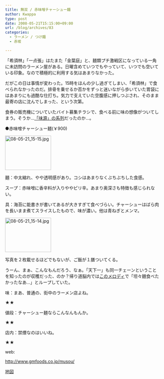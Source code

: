 ```yaml
---
title: 無双 / 赤味噌チャーシュー麺
author: Kwappa
type: post
date: 2008-05-21T15:15:00+09:00
url: /blog/archives/83
categories:
  - ラーメン / つけ麺
  - 赤坂

---
```

「希須林」「一点張」はたまた「金葉庭」と、麺類プチ激戦区になっている一角に未訪問のラーメン屋がある。日曜含めていつでもやっていて、いつでも空いている印象。なので積極的に利用する気はあまりなかった。
  
だがこの日は事情が変わった。15時をほんの少し過ぎてしまい、「希須林」で食べられなかったのだ。排骨を乗せるか否かをずっと迷いながら歩いていた胃袋にはあまりにも過酷な仕打ち。気力で支えていた空腹感に押しつぶされ、そのまま最寄の店に沈んでしまった、という次第。
  
食券の販売機についていたバイト募集チラシで、食べる前に味の想像がついてしまう。そうか…<a href="http://www.gmfoods.co.jp/" target="_blank" rel="noopener noreferrer">「味源」の系列</a>だったのか…。
  
●赤味噌チャーシュー麺(￥900)
  
<a href="http://akasakalunch.up.seesaa.net/image/08-05-21_15-15.jpg" target="_blank" rel="noopener noreferrer"><img src="http://akasakalunch.up.seesaa.net/image/08-05-21_15-15-thumbnail2.jpg" border="0" alt="08-05-21_15-15.jpg" width="150" height="112" /></a>
  
麺：中太縮れ、やや透明感があり。コシはあまりなくぶちぶちした食感。
  
スープ：赤味噌に香辛料が入りややピリ辛。あまり奥深さも特徴も感じられない。
  
具：海苔に能書きが書いてあるが大きすぎて食べづらい。チャーシューはばら肉を長いまま煮てスライスしたもので、味が濃い。他は青ねぎとメンマ。
  
<a href="http://akasakalunch.up.seesaa.net/image/08-05-21_15-14.jpg" target="_blank" rel="noopener noreferrer"><img src="http://akasakalunch.up.seesaa.net/image/08-05-21_15-14-thumbnail2.jpg" border="0" alt="08-05-21_15-14.jpg" width="150" height="112" /></a>
  
写真を２枚載せるほどでもないが、ご飯が１膳ついてくる。
  
うーん、まぁ、こんなもんだろう、なぁ。「天下一」も同一チェーンということを知ったのが収穫だった、のか？帰り道脳内では<a href="http://www.nicovideo.jp/watch/sm1860373" target="_blank" rel="noopener noreferrer">このメロディ</a>で「坦々麺食べたかったなあ…」とループしていた。
  
味：まあ、普通の、街中のラーメン店よね。
  
★★
  
値段：チャーシュー麺ならこんなんもんか。
  
★★
  
店内：禁煙なのはいいね。
  
★★
  
web:
  
http://www.gmfoods.co.jp/musou/
  
<a href="http://maps.google.co.jp/maps?q=%E7%84%A1%E5%8F%8C&hl=ja&ie=UTF8&cd=1&near=%E8%B5%A4%E5%9D%82%E9%A7%85%EF%BC%88%E6%9D%B1%E4%BA%AC%EF%BC%89&f=l&geocode=0,35.672127,139.736214&ll=35.673997,139.736223&spn=0.01208,0.022917&z=16&iwloc=A" target="_blank" rel="noopener noreferrer">地図</a>
